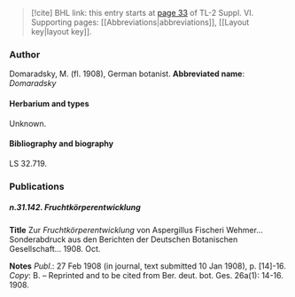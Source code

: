 > [!cite] BHL link: this entry starts at [page 33](https://www.biodiversitylibrary.org/page/33260021) of TL-2 Suppl. VI.
> Supporting pages: [[Abbreviations|abbreviations]], [[Layout key|layout key]].

### Author

Domaradsky, M. (fl. 1908), German botanist. 
**Abbreviated name**: *Domaradsky*

#### Herbarium and types

Unknown.

#### Bibliography and biography

LS 32.719.

### Publications

##### n.31.142. Fruchtkörperentwicklung

**Title**
Zur *Fruchtkörperentwicklung* von Aspergillus Fischeri Wehmer... Sonderabdruck aus den Berichten der Deutschen Botanischen Gesellschaft... 1908. Oct.

**Notes**
*Publ*.: 27 Feb 1908 (in journal, text submitted 10 Jan 1908), p. \[14\]-16. *Copy*: B. – Reprinted and to be cited from Ber. deut. bot. Ges. 26a(1): 14-16. 1908.


